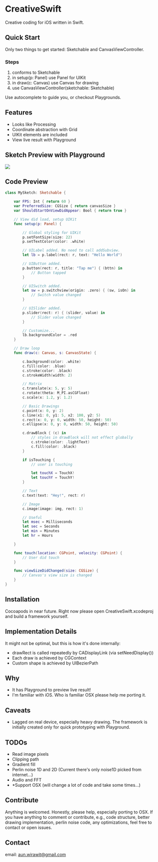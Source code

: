 # CreativeSwift
Creative coding for iOS written in Swift.


## Quick Start
Only two things to get started: Sketchable and CanvasViewController.

### Steps
1. conforms to Sketchable
2. in setup(p: Panel) use Panel for UIKit
3. in draw(c: Canvas) use Canvas for drawing
4. use CanvasViewController(sketchable: Sketchable)

Use autocomplete to guide you, or checkout Playgrounds.


## Features
- Looks like Processing
- Coordinate abstraction with Grid
- UIKit elements are included
- View live result with Playground

## Sketch Preview with Playground

![](http://g.recordit.co/P5iPIcQJ9x.gif)

## Code Preview

````Swift
class MySketch: Sketchable {

    var FPS: Int { return 60 }
    var PreferredSize: CGSize { return canvasSize }
    var ShouldStartOnViewDidAppear: Bool { return true }

    // View did load, setup UIKit
    func setup(p: Panel) {

        // Global styling for UIKit
        p.setFontSize(size: 22)
        p.setTextColor(color: .white)

        // UILabel added. No need to call addSubview.
        let lb = p.label(rect: r, text: "Hello World")

        // UIButton added.
        p.button(rect: r, title: "Tap me") { (bttn) in
            // Button tapped
        }

        // UISwitch added.
        let sw = p.switchview(origin: .zero) { (sw, isOn) in
            // Switch value changed
        }

        // UISlider added.
        p.slider(rect: r) { (slider, value) in
            // Slider value changed
        }

        // Customize...
        lb.backgroundColor = .red
    }

    // Draw loop
    func draw(c: Canvas, s: CanvasState) {

        c.background(color: .white)
        c.fill(color: .blue)
        c.stroke(color: .black)
        c.strokeWidth(width: 2)

        // Matrix
        c.translate(x: 5, y: 5)
        c.rotate(theta: M_PI.asCGFloat)
        c.scale(x: 1.2, y: 1.2)

        // Basic Drawings
        c.point(x: 0, y: 2)
        c.line(x1: 0, y1: 5, x2: 100, y2: 5)
        c.rect(x: 0, y: 0, width: 50, height: 50)
        c.ellipse(x: 0, y: 0, width: 50, height: 50)

        c.drawBlock { (c) in
            // styles in drawBlock will not effect globally
            c.stroke(color: .lightText)
            c.fill(color: .black)
        }

        if isTouching {
            // user is touching

            let touchX = TouchX!
            let touchY = TouchY!
        }

        // Text
        c.text(text: "Hey!", rect: r)

        // Image
        c.image(image: img, rect: 1)

        // Useful
        let msec = Milliseconds
        let sec = Seconds
        let min = Minutes
        let hr = Hours

    }

    func touch(location: CGPoint, velocity: CGPoint) {
        // User did touch
    }

    func viewSizeDidChanged(size: CGSize) {
        // Canvas's view size is changed
    }
}
````

## Installation
Cocoapods in near future. Right now please open CreativeSwift.xcodeproj and build a framework yourself.

## Implementation Details
It might not be optimal, but this is how it's done internally:
- drawRect is called repeatedly by CADisplayLink (via setNeedDisplay())
- Each draw is achieved by CGContext
- Custom shape is achieved by UIBezierPath

## Why
- It has Playground to preview live result!
- I'm familiar with iOS. Who is familiar OSX please help me porting it.

## Caveats
- Lagged on real device, especially heavy drawing. The framework is initially created only for quick prototyping with Playground.

## TODOs
- Read image pixels
- Clipping path
- Gradient fill
- Perlin noise 1D and 2D (Current there's only noise1D picked from internet...)
- Audio and FFT
- *Support OSX (will change a lot of code and take some times...)

## Contribute

Anything is welcomed. Honestly, please help, especially porting to OSX. If you have anything to comment or contribute, e.g., code structure, better drawing implementation, perlin noise code, any optimizations, feel free to contact or open issues.

## Contact
email: aun.wirawit@gmail.com